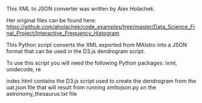 This XML to JSON converter was written by Alex Holachek.

Her original files can be found here: https://github.com/aholachek/code_examples/tree/master/Data_Science_Final_Project/Interactive_Frequency_Histogram

This Python script converts the XML exported from MAIstro into a JSON format that can be used in the D3.js dendrogram script.

To use this script you will need the following Python packages:
lxml, 
unidecode,
re

index.html contains the D3.js script used to create the dendrogram from the uat.json file that will result from running xmltojson.py on the astronomy_thesaurus.txt file

